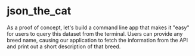 # json_the_cat
As a proof of concept, let's build a command line app that makes it "easy" for users to query this dataset from the terminal. Users can provide any breed name, causing our application to fetch the information from the API and print out a short description of that breed.
